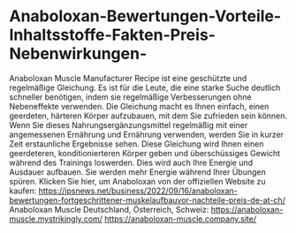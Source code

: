 # Anaboloxan-Bewertungen-Vorteile-Inhaltsstoffe-Fakten-Preis-Nebenwirkungen-
Anaboloxan Muscle Manufacturer Recipe ist eine geschützte und regelmäßige Gleichung. Es ist für die Leute, die eine starke Suche deutlich schneller benötigen, indem sie regelmäßige Verbesserungen ohne Nebeneffekte verwenden. Die Gleichung macht es Ihnen einfach, einen geerdeten, härteren Körper aufzubauen, mit dem Sie zufrieden sein können. Wenn Sie dieses Nahrungsergänzungsmittel regelmäßig mit einer angemessenen Ernährung und Ernährung verwenden, werden Sie in kurzer Zeit erstaunliche Ergebnisse sehen. Diese Gleichung wird Ihnen einen geerdeteren, konditionierteren Körper geben und überschüssiges Gewicht während des Trainings loswerden. Dies wird auch Ihre Energie und Ausdauer aufbauen. Sie werden mehr Energie während Ihrer Übungen spüren. Klicken Sie hier, um Anaboloxan von der offiziellen Website zu kaufen: https://ipsnews.net/business/2022/09/16/anaboloxan-bewertungen-fortgeschrittener-muskelaufbauvor-nachteile-preis-de-at-ch/  Anaboloxan Muscle Deutschland, Österreich, Schweiz: https://anaboloxan-muscle.mystrikingly.com/  https://anaboloxan-muscle.company.site/
